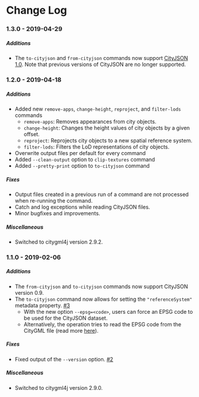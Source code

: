 Change Log
==========

### 1.3.0 - 2019-04-29

##### Additions
* The `to-cityjson` and `from-cityjson` commands now support [CityJSON 1.0](https://www.cityjson.org/specs/1.0.0/). Note that previous versions of CityJSON are no longer supported.

### 1.2.0 - 2019-04-18

##### Additions
* Added new `remove-apps`, `change-height`, `reproject`, and `filter-lods` commands
  * `remove-apps`: Removes appearances from city objects.
  * `change-height`: Changes the height values of city objects by a given offset.
  * `reproject`: Reprojects city objects to a new spatial reference system.
  * `filter-lods`: Filters the LoD representations of city objects.
* Overwrite output files per default for every command
* Added `--clean-output` option to `clip-textures` command
* Added `--pretty-print` option to `to-cityjson` command

##### Fixes
* Output files created in a previous run of a command are not processed when re-running the command.
* Catch and log exceptions while reading CityJSON files.
* Minor bugfixes and improvements.

##### Miscellaneous
* Switched to citygml4j version 2.9.2.

### 1.1.0 - 2019-02-06

##### Additions
* The `from-cityjson` and `to-cityjson` commands now support CityJSON version 0.9.
* The `to-cityjson` command now allows for setting the `"referenceSystem"` metadata property. [#3](https://github.com/citygml4j/citygml-tools/issues/3)
  * With the new option `--epsg=<code>`, users can force an EPSG code to be used for the CityJSON dataset.
  * Alternatively, the operation tries to read the EPSG code from the CityGML file (read more [here](https://github.com/citygml4j/citygml-tools/issues/3)).

##### Fixes
* Fixed output of the `--version` option. [#2](https://github.com/citygml4j/citygml-tools/issues/2)

##### Miscellaneous
* Switched to citygml4j version 2.9.0.
